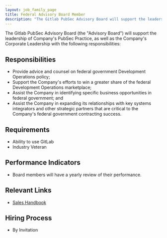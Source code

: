 ```yaml
---
layout: job_family_page
title: Federal Advisory Board Member
description: "The Gitlab PubSec Advisory Board will support the leadership of Company's PubSec Practice, as well as the Company's Corporate Leadership."
---
```


The Gitlab PubSec Advisory Board (the "Advisory Board") will support the leadership of Company's PubSec Practice, as well as the Company's Corporate Leadership with the following responsibilities: 
 
## Responsibilities
* Provide advice and counsel on federal government Development Operations policy;
* Support the Company's efforts to win a greater share of the federal Development Operations marketplace;
* Assist the Company in identifying specific business opportunities in federal government; and
* Assist the Company in expanding its relationships with key systems integrators and other strategic partners that are critical to the Company's federal government contracting success.

## Requirements
* Ability to use GitLab
* Industry Veteran

## Performance Indicators 
* Board members will have a yearly review of their performance.

## Relevant Links
* [Sales Handbook](/handbook/sales/public-sector/)

## Hiring Process
* By Invitation 
